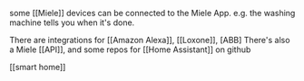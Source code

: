 some [[Miele]] devices can be connected to the Miele App.
e.g. the washing machine tells you when it's done.

There are integrations for [[Amazon Alexa]], [[Loxone]], [ABB]
There's also a Miele [[API]], and some repos for [[Home Assistant]] on github

[[smart home]]

